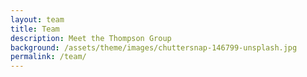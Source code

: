 ```yaml
---
layout: team
title: Team
description: Meet the Thompson Group
background: /assets/theme/images/chuttersnap-146799-unsplash.jpg
permalink: /team/
---
```

